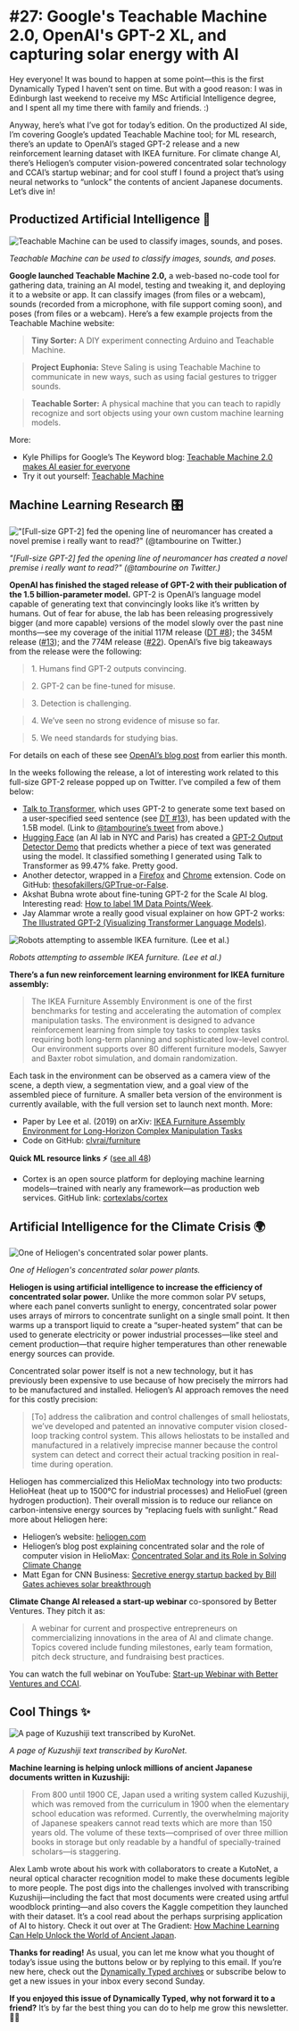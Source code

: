 # #27: Google's Teachable Machine 2.0, OpenAI's GPT-2 XL, and capturing solar energy with AI 

Hey everyone!
It was bound to happen at some point—this is the first Dynamically Typed I haven’t sent on time.
But with a good reason: I was in Edinburgh last weekend to receive my MSc Artificial Intelligence degree, and I spent all my time there with family and friends.
:)

Anyway, here’s what I’ve got for today’s edition.
On the productized AI side, I’m covering Google’s updated Teachable Machine tool; for ML research, there’s an update to OpenAI’s staged GPT-2 release and a new reinforcement learning dataset with IKEA furniture.
For climate change AI, there’s Heliogen’s computer vision-powered concentrated solar technology and CCAI’s startup webinar; and for cool stuff I found a project that’s using neural networks to “unlock” the contents of ancient Japanese documents.
Let’s dive in!

## Productized Artificial Intelligence 🔌

![Teachable Machine can be used to classify images, sounds, and poses.](https://s3.amazonaws.com/revue/items/images/005/259/075/mail/83ff0b71d1ed7dd84d6af925dc2f6016.png?1574757812)

_Teachable Machine can be used to classify images, sounds, and poses._

**Google launched Teachable Machine 2.0,** a web-based no-code tool for gathering data, training an AI model, testing and tweaking it, and deploying it to a website or app.
It can classify images (from files or a webcam), sounds (recorded from a microphone, with file support coming soon), and poses (from files or a webcam).
Here’s a few example projects from the Teachable Machine website:

> **Tiny Sorter:** A DIY experiment connecting Arduino and Teachable Machine.

> **Project Euphonia:** Steve Saling is using Teachable Machine to communicate in new ways, such as using facial gestures to trigger sounds.

> **Teachable Sorter:** A physical machine that you can teach to rapidly recognize and sort objects using your own custom machine learning models.

More:

* Kyle Phillips for Google’s The Keyword blog: [Teachable Machine 2.0 makes AI easier for everyone](https://www.blog.google/technology/ai/teachable-machine/?utm_campaign=Dynamically%20Typed&utm_medium=email&utm_source=Revue%20newsletter)
* Try it out yourself: [Teachable Machine](http://Teachable%20Machine)

## Machine Learning Research 🎛

!["[Full-size GPT-2] fed the opening line of neuromancer has created a novel premise i really want to read?" (@tambourine on Twitter.)](https://s3.amazonaws.com/revue/items/images/005/258/087/mail/daa1bc35477ab531e6075ac4d67920b2.jpeg?1574717202)

_"[Full-size GPT-2] fed the opening line of neuromancer has created a novel premise i really want to read?" (@tambourine on Twitter.)_

**OpenAI has finished the staged release of GPT-2 with their publication of the 1.5 billion-parameter model.**
GPT-2 is OpenAI’s language model capable of generating text that convincingly looks like it’s written by humans.
Out of fear for abuse, the lab has been releasing progressively bigger (and more capable) versions of the model slowly over the past nine months—see my coverage of the initial 117M release ([DT #8](https://dynamicallytyped.com/issues/8-should-openai-open-source-their-impressive-new-language-model-161119?utm_campaign=Dynamically%20Typed&utm_medium=email&utm_source=Revue%20newsletter)); the 345M release ([#13](https://dynamicallytyped.com/issues/13-caption-this-new-ai-powered-features-at-google-i-o-and-openai-s-staged-gpt-2-release-175669?utm_campaign=Dynamically%20Typed&utm_medium=email&utm_source=Revue%20newsletter)); and the 774M release ([#22](https://dynamicallytyped.com/issues/22-mobile-apps-that-identify-plant-species-ai-powered-posture-correction-and-my-new-job-197292?utm_campaign=Dynamically%20Typed&utm_medium=email&utm_source=Revue%20newsletter)).
OpenAI’s five big takeaways from the release were the following:

> 1\.
> Humans find GPT-2 outputs convincing.

> 2\.
> GPT-2 can be fine-tuned for misuse.

> 3\.
> Detection is challenging.

> 4\.
> We’ve seen no strong evidence of misuse so far.

> 5\.
> We need standards for studying bias.

For details on each of these see [OpenAI’s blog post](https://openai.com/blog/gpt-2-1-5b-release/?utm_campaign=Dynamically%20Typed&utm_medium=email&utm_source=Revue%20newsletter#fnref2) from earlier this month.

In the weeks following the release, a lot of interesting work related to this full-size GPT-2 release popped up on Twitter.
I’ve compiled a few of them below:

* [Talk to Transformer](https://talktotransformer.com/?utm_campaign=Dynamically%20Typed&utm_medium=email&utm_source=Revue%20newsletter), which uses GPT-2 to generate some text based on a user-specified seed sentence (see [DT #13](https://dynamicallytyped.com/issues/13-caption-this-new-ai-powered-features-at-google-i-o-and-openai-s-staged-gpt-2-release-175669?utm_campaign=Dynamically%20Typed&utm_medium=email&utm_source=Revue%20newsletter)), has been updated with the 1.5B model. (Link to [@tambourine’s tweet](https://twitter.com/tambourine/status/1192297222714601474?utm_campaign=Dynamically%20Typed&utm_medium=email&utm_source=Revue%20newsletter) from above.)
* [Hugging Face](https://huggingface.co/?utm_campaign=Dynamically%20Typed&utm_medium=email&utm_source=Revue%20newsletter) (an AI lab in NYC and Paris) has created a [GPT-2 Output Detector Demo](https://huggingface.co/openai-detector?utm_campaign=Dynamically%20Typed&utm_medium=email&utm_source=Revue%20newsletter) that predicts whether a piece of text was generated using the model. It classified something I generated using Talk to Transformer as 99.47% fake. Pretty good.
* Another detector, wrapped in a [Firefox](https://addons.mozilla.org/en-US/firefox/addon/gptrue-or-false/?utm_campaign=Dynamically%20Typed&utm_medium=email&utm_source=Revue%20newsletter) and [Chrome](https://chrome.google.com/webstore/detail/gptrue-or-false/bikcfchmnacmfhneafnpfekgfhckplfj?utm_campaign=Dynamically%20Typed&utm_medium=email&utm_source=Revue%20newsletter) extension. Code on GitHub: [thesofakillers/GPTrue-or-False](https://github.com/thesofakillers/GPTrue-or-False?utm_campaign=Dynamically%20Typed&utm_medium=email&utm_source=Revue%20newsletter).
* Akshat Bubna wrote about fine-tuning GPT-2 for the Scale AI blog. Interesting read: [How to label 1M Data Points/Week](https://scale.com/blog/how-to-label-1m-data-points-week?utm_campaign=Dynamically%20Typed&utm_medium=email&utm_source=Revue%20newsletter).
* Jay Alammar wrote a really good visual explainer on how GPT-2 works: [The Illustrated GPT-2 (Visualizing Transformer Language Models)](https://jalammar.github.io/illustrated-gpt2/?utm_campaign=Dynamically%20Typed&utm_medium=email&utm_source=Revue%20newsletter).

![Robots attempting to assemble IKEA furniture. (Lee et al.)](https://s3.amazonaws.com/revue/items/images/005/259/004/mail/a837680a079e756f93aa67bd38743ab6.jpeg?1574756783)

_Robots attempting to assemble IKEA furniture. (Lee et al.)_

**There’s a fun new reinforcement learning environment for IKEA furniture assembly:**

> The IKEA Furniture Assembly Environment is one of the first benchmarks for testing and accelerating the automation of complex manipulation tasks.
> The environment is designed to advance reinforcement learning from simple toy tasks to complex tasks requiring both long-term planning and sophisticated low-level control.
> Our environment supports over 80 different furniture models, Sawyer and Baxter robot simulation, and domain randomization.

Each task in the environment can be observed as a camera view of the scene, a depth view, a segmentation view, and a goal view of the assembled piece of furniture.
A smaller beta version of the environment is currently available, with the full version set to launch next month.
More:

* Paper by Lee et al. (2019) on arXiv: [IKEA Furniture Assembly Environment for Long-Horizon Complex Manipulation Tasks](https://arxiv.org/abs/1911.07246?utm_campaign=Dynamically%20Typed&utm_medium=email&utm_source=Revue%20newsletter)
* Code on GitHub: [clvrai/furniture](https://github.com/clvrai/furniture?utm_campaign=Dynamically%20Typed&utm_medium=email&utm_source=Revue%20newsletter)

**Quick ML resource links ⚡️** ([see all 48](https://www.notion.so/adab36fecaea4306880898f41dcb9cb3?utm_campaign=Dynamically%20Typed&utm_medium=email&utm_source=Revue%20newsletter&v=cb3a74562c914234ac171931dad6c2e4))

* Cortex is an open source platform for deploying machine learning models—trained with nearly any framework—as production web services. GitHub link: [cortexlabs/cortex](https://github.com/cortexlabs/cortex?utm_campaign=Dynamically%20Typed&utm_medium=email&utm_source=Revue%20newsletter)

## Artificial Intelligence for the Climate Crisis 🌍

![One of Heliogen's concentrated solar power plants.](https://s3.amazonaws.com/revue/items/images/005/251/927/mail/4ebe7db0164bb076b1995e84332faf26.jpeg?1574605149)

_One of Heliogen's concentrated solar power plants._

**Heliogen is using artificial intelligence to increase the efficiency of concentrated solar power.**
Unlike the more common solar PV setups, where each panel converts sunlight to energy, concentrated solar power uses arrays of mirrors to concentrate sunlight on a single small point.
It then warms up a transport liquid to create a “super-heated system” that can be used to generate electricity or power industrial processes—like steel and cement production—that require higher temperatures than other renewable energy sources can provide.

Concentrated solar power itself is not a new technology, but it has previously been expensive to use because of how precisely the mirrors had to be manufactured and installed.
Heliogen’s AI approach removes the need for this costly precision:

> [To] address the calibration and control challenges of small heliostats, we’ve developed and patented an innovative computer vision closed-loop tracking control system.
> This allows heliostats to be installed and manufactured in a relatively imprecise manner because the control system can detect and correct their actual tracking position in real-time during operation.

Heliogen has commercialized this HelioMax technology into two products: HelioHeat (heat up to 1500°C for industrial processes) and HelioFuel (green hydrogen production).
Their overall mission is to reduce our reliance on carbon-intensive energy sources by “replacing fuels with sunlight.” Read more about Heliogen here:

* Heliogen’s website: [heliogen.com](https://heliogen.com/?utm_campaign=Dynamically%20Typed&utm_medium=email&utm_source=Revue%20newsletter)
* Heliogen’s blog post explaining concentrated solar and the role of computer vision in HelioMax: [Concentrated Solar and its Role in Solving Climate Change](https://heliogen.com/concentrated-solar-and-its-role-in-solving-climate-change/?utm_campaign=Dynamically%20Typed&utm_medium=email&utm_source=Revue%20newsletter)
* Matt Egan for CNN Business: [Secretive energy startup backed by Bill Gates achieves solar breakthrough](https://edition.cnn.com/2019/11/19/business/heliogen-solar-energy-bill-gates/index.html?utm_campaign=Dynamically%20Typed&utm_medium=email&utm_source=Revue%20newsletter)

**Climate Change AI released a start-up webinar** co-sponsored by Better Ventures.
They pitch it as:

> A webinar for current and prospective entrepreneurs on commercializing innovations in the area of AI and climate change.
> Topics covered include funding milestones, early team formation, pitch deck structure, and fundraising best practices.

You can watch the full webinar on YouTube: [Start-up Webinar with Better Ventures and CCAI](https://www.youtube.com/watch?utm_campaign=Dynamically%20Typed&utm_medium=email&utm_source=Revue%20newsletter&v=TCeBXxj5GUU).

## Cool Things ✨

![A page of Kuzushiji text transcribed by KuroNet.](https://s3.amazonaws.com/revue/items/images/005/259/158/mail/bb0f1f05379801ffe3e877453419d901.jpeg?1574759032)

_A page of Kuzushiji text transcribed by KuroNet._

**Machine learning is helping unlock millions of ancient Japanese documents written in Kuzushiji:**

> From 800 until 1900 CE, Japan used a writing system called Kuzushiji, which was removed from the curriculum in 1900 when the elementary school education was reformed.
> Currently, the overwhelming majority of Japanese speakers cannot read texts which are more than 150 years old.
> The volume of these texts—comprised of over three million books in storage but only readable by a handful of specially-trained scholars—is staggering.

Alex Lamb wrote about his work with collaborators to create a KutoNet, a neural optical character recognition model to make these documents legible to more people.
The post digs into the challenges involved with transcribing Kuzushiji—including the fact that most documents were created using artful woodblock printing—and also covers the Kaggle competition they launched with their dataset.
It’s a cool read about the perhaps surprising application of AI to history.
Check it out over at The Gradient: [How Machine Learning Can Help Unlock the World of Ancient Japan](https://thegradient.pub/machine-learning-ancient-japan/?utm_campaign=Dynamically%20Typed&utm_medium=email&utm_source=Revue%20newsletter).

**Thanks for reading!**
As usual, you can let me know what you thought of today’s issue using the buttons below or by replying to this email.
If you’re new here, check out the [Dynamically Typed archives](https://dynamicallytyped.com/?utm_campaign=Dynamically%20Typed&utm_medium=email&utm_source=Revue%20newsletter) or subscribe below to get a new issues in your inbox every second Sunday.

**If you enjoyed this issue of Dynamically Typed, why not forward it to a friend?**
It’s by far the best thing you can do to help me grow this newsletter.
👨‍🎓